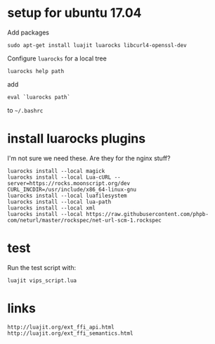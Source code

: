 # setup for ubuntu 17.04

Add packages

	sudo apt-get install luajit luarocks libcurl4-openssl-dev 

Configure `luarocks` for a local tree

	luarocks help path

add

	eval `luarocks path`

to `~/.bashrc`

# install luarocks plugins

I'm not sure we need these. Are they for the nginx stuff?

	luarocks install --local magick 
	luarocks install --local Lua-cURL --server=https://rocks.moonscript.org/dev CURL_INCDIR=/usr/include/x86_64-linux-gnu
	luarocks install --local luafilesystem 
	luarocks install --local lua-path 
	luarocks install --local xml 
	luarocks install --local https://raw.githubusercontent.com/phpb-com/neturl/master/rockspec/net-url-scm-1.rockspec

# test

Run the test script with:

	luajit vips_script.lua

# links

	http://luajit.org/ext_ffi_api.html
	http://luajit.org/ext_ffi_semantics.html
